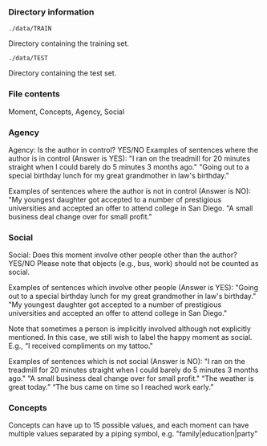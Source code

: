 
### Directory information
    ./data/TRAIN
Directory containing the training set.

    ./data/TEST
Directory containing the test set.

### File contents
Moment, Concepts, Agency, Social


### Agency
Agency: Is the author in control?  YES/NO
Examples of sentences where the author is in control (Answer is YES):
"I ran on the treadmill for 20 minutes straight when I could barely do 5 minutes 3 months ago."
"Going out to a special birthday lunch for my great grandmother in law's birthday."

Examples of sentences where the author is not in control (Answer is NO):
"My youngest daughter got accepted to a number of prestigious universities and accepted an offer to attend college in San Diego.
"A small business deal change over for small profit."


### Social
Social: Does this moment involve other people other than the author? YES/NO
Please note that objects (e.g., bus, work) should not be counted as social. 

Examples of sentences which involve other people (Answer is YES):
"Going out to a special birthday lunch for my great grandmother in law's birthday."
"My youngest daughter got accepted to a number of prestigious universities and accepted an offer to attend college in San Diego."

Note that sometimes a person is implicitly involved although not explicitly mentioned. In this case, we still wish to label the happy moment as social. E.g., “I received compliments on my tattoo."

Examples of sentences which is not social (Answer is NO):
"I ran on the treadmill for 20 minutes straight when I could barely do 5 minutes 3 months ago."
"A small business deal change over for small profit."
“The weather is great today.”
“The bus came on time so I reached work early.”


### Concepts
Concepts can have up to 15 possible values, and each moment can have multiple values separated by a piping symbol, e.g. "family|education|party"
